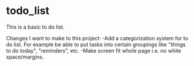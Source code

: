 # todo_list
This is a basic to do list.

Changes I want to make to this project:
-Add a categorization system for to do list. For example be able to put tasks into certain groupings like "things to do today", "reminders", etc.
-Make screen fit whole page i.e. no white space/margins.
